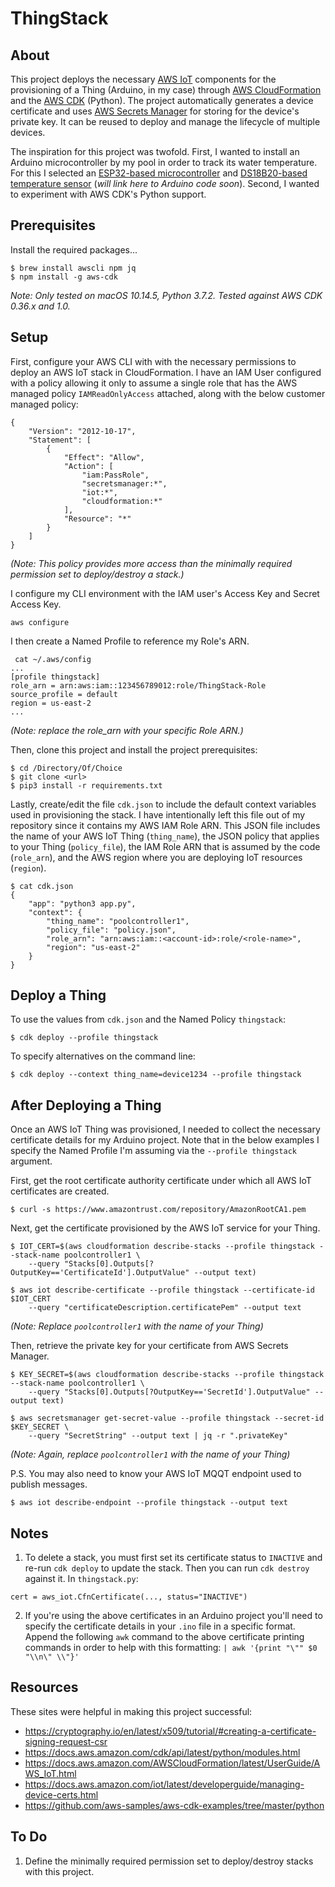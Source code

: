 # ThingStack

## About

This project deploys the necessary [AWS IoT](https://aws.amazon.com/iot/) components for the provisioning of a Thing (Arduino, in my case) through [AWS CloudFormation](https://aws.amazon.com/cloudformation/) and the [AWS CDK](https://aws.amazon.com/cdk/) (Python). The project automatically generates a device certificate and uses [AWS Secrets Manager](https://aws.amazon.com/secrets-manager/) for storing for the device's private key. It can be reused to deploy and manage the lifecycle of multiple devices.

The inspiration for this project was twofold. First, I wanted to install an Arduino microcontroller by my pool in order to track its water temperature. For this I selected an [ESP32-based microcontroller](https://www.amazon.com/dp/B0718T232Z/ref=cm_sw_em_r_mt_dp_U_HlShDb8YN7AT7) and [DS18B20-based temperature sensor](https://www.amazon.com/dp/B01MY8U394/ref=cm_sw_em_r_mt_dp_U_kmShDbWT4C6YH) (_will link here to Arduino code soon_). Second, I wanted to experiment with AWS CDK's Python support.

## Prerequisites
Install the required packages...
```
$ brew install awscli npm jq
$ npm install -g aws-cdk
```
_Note: Only tested on macOS 10.14.5, Python 3.7.2. Tested against AWS CDK 0.36.x and 1.0._

## Setup
First, configure your AWS CLI with with the necessary permissions to deploy an AWS IoT stack in CloudFormation. I have an IAM User configured with a policy allowing it only to assume a single role that has the AWS managed policy `IAMReadOnlyAccess` attached, along with the below customer managed policy:
```
{
    "Version": "2012-10-17",
    "Statement": [
        {
            "Effect": "Allow",
            "Action": [
                "iam:PassRole",
                "secretsmanager:*",
                "iot:*",
                "cloudformation:*"
            ],
            "Resource": "*"
        }
    ]
}
```
_(Note: This policy provides more access than the minimally required permission set to deploy/destroy a stack.)_

I configure my CLI environment with the IAM user's Access Key and Secret Access Key.
```
aws configure
```

I then create a Named Profile to reference my Role's ARN.
```
 cat ~/.aws/config
...
[profile thingstack]
role_arn = arn:aws:iam::123456789012:role/ThingStack-Role
source_profile = default
region = us-east-2
...
```
_(Note: replace the role_arn with your specific Role ARN.)_

Then, clone this project and install the project prerequisites:
```
$ cd /Directory/Of/Choice
$ git clone <url>
$ pip3 install -r requirements.txt
```

Lastly, create/edit the file `cdk.json` to include the default context variables used in provisioning the stack. I have intentionally left this file out of my repository since it contains my AWS IAM Role ARN. This JSON file includes the name of your AWS IoT Thing (`thing_name`), the JSON policy that applies to your Thing (`policy_file`), the IAM Role ARN that is assumed by the code (`role_arn`), and the AWS region where you are deploying IoT resources (`region`).

```
$ cat cdk.json 
{
    "app": "python3 app.py",
    "context": {
        "thing_name": "poolcontroller1",
        "policy_file": "policy.json",
        "role_arn": "arn:aws:iam::<account-id>:role/<role-name>",
        "region": "us-east-2"
    }
}
```

## Deploy a Thing
To use the values from `cdk.json` and the Named Policy `thingstack`:
```
$ cdk deploy --profile thingstack
```

To specify alternatives on the command line:
```
$ cdk deploy --context thing_name=device1234 --profile thingstack
```

## After Deploying a Thing
Once an AWS IoT Thing was provisioned, I needed to collect the necessary certificate details for my Arduino project. Note that in the below examples I specify the Named Profile I'm assuming via the `--profile thingstack` argument.

First, get the root certificate authority certificate under which all AWS IoT certificates are created.
```
$ curl -s https://www.amazontrust.com/repository/AmazonRootCA1.pem
```

Next, get the certificate provisioned by the AWS IoT service for your Thing.
```
$ IOT_CERT=$(aws cloudformation describe-stacks --profile thingstack --stack-name poolcontroller1 \
    --query "Stacks[0].Outputs[?OutputKey=='CertificateId'].OutputValue" --output text)

$ aws iot describe-certificate --profile thingstack --certificate-id $IOT_CERT
    --query "certificateDescription.certificatePem" --output text
```
_(Note: Replace `poolcontroller1` with the name of your Thing)_

Then, retrieve the private key for your certificate from AWS Secrets Manager.
```
$ KEY_SECRET=$(aws cloudformation describe-stacks --profile thingstack --stack-name poolcontroller1 \
    --query "Stacks[0].Outputs[?OutputKey=='SecretId'].OutputValue" --output text)

$ aws secretsmanager get-secret-value --profile thingstack --secret-id $KEY_SECRET \
    --query "SecretString" --output text | jq -r ".privateKey"
```
_(Note: Again, replace `poolcontroller1` with the name of your Thing)_

P.S. You may also need to know your AWS IoT MQQT endpoint used to publish messages.
```
$ aws iot describe-endpoint --profile thingstack --output text
```

## Notes
1. To delete a stack, you must first set its certificate status to `INACTIVE` and re-run `cdk deploy` to update the stack. Then you can run `cdk destroy` against it. In `thingstack.py`:
```
cert = aws_iot.CfnCertificate(..., status="INACTIVE")
```
2. If you're using the above certificates in an Arduino project you'll need to specify the certificate details in your `.ino` file in a specific format. Append the following `awk` command to the above certificate printing commands in order to help with this formatting: `| awk '{print "\"" $0 "\\n\" \\"}'`

## Resources
These sites were helpful in making this project successful:
* https://cryptography.io/en/latest/x509/tutorial/#creating-a-certificate-signing-request-csr
* https://docs.aws.amazon.com/cdk/api/latest/python/modules.html
* https://docs.aws.amazon.com/AWSCloudFormation/latest/UserGuide/AWS_IoT.html
* https://docs.aws.amazon.com/iot/latest/developerguide/managing-device-certs.html
* https://github.com/aws-samples/aws-cdk-examples/tree/master/python

## To Do
1. Define the minimally required permission set to deploy/destroy stacks with this project.